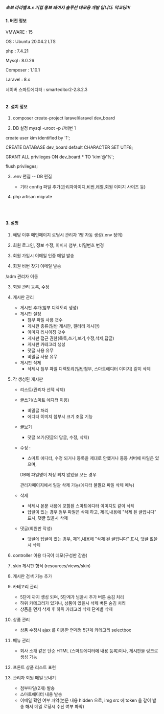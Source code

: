 <b><h5>초보 라라벨 8.x 기업 홍보 페이지 솔루션 데모용 개발 입니다. 막코딩!!!</h5></b>

<b><h4>1. 버전 정보</h4></b>
VMWARE : 15

OS : Ubuntu 20.04.2 LTS

php : 7.4.21

Mysql : 8.0.26

Composer : 1.10.1

Laravel : 8.x

네이버 스마트에디터 : smarteditor2-2.8.2.3
<br>
<br>
<b><h4>2. 설치 정보</h4></b>
1. composer create-project laravel/laravel dev_board

2. DB 설정
mysql -uroot -p	//비번 1

create user kim identified by '1';

CREATE DATABASE dev_board default CHARACTER SET UTF8;

GRANT ALL privileges ON dev_board.* TO 'kim'@'%';

flush privileges;

3. .env 편집 -- DB 편집
    - 기타 config 파일 추가(관리자아이디,비번,레벨,회원 이미지 사이즈 등)

4. php artisan migrate
<br>
<br>
<b><h4>3. 설명</h4></b>

1. 쎄팅 이후 메인페이지 로딩시 관리자 1명 자동 생성(.env 정의)

2. 회원 로그인, 정보 수정, 이미지 첨부, 비밀번호 변경

3. 회원 가입시 이메일 인증 메일 발송

4. 회원 비번 찾기 이메일 발송

/adm 관리자 이동

3. 회원 관리 등록, 수정

4. 게시판 관리
    - 게시판 추가(첨부 디렉토리 생성)
    - 게시판 설정
       - 첨부 파일 사용 갯수
       - 게시판 종류(일반 게시판, 갤러리 게시판)
       - 이미지 리사이징 갯수
       - 게시판 접근 권한(목록,쓰기,보기,수정,삭제,답글)
       - 게시판 카테고리 생성
       - 댓글 사용 유무
       - 비밀글 사용 유무
    - 게시판 삭제
        - 삭제시 첨부 파일 디렉토리(일반첨부, 스마트에디터 이미지) 같이 삭제

5. 각 생성된 게시판
    - 리스트(관리자 선택 삭제)
    - 글쓰기(스마트 에디터 이용)
        - 비밀글 처리
        - 에디터 이미지 첨부시 크기 조절 기능
    - 글보기
        - 댓글 쓰기(댓글의 답글, 수정, 삭제)
    - 수정 :
        - 스마트 에디터, 수정 되거나 등록을 제대로 안했거나 등등 서버에 파일은 있으며,

        DB에 파일명이 저장 되지 않았을 모든 경우

        관리자페이지에서 일괄 삭제 가능(에디터 불필요 파일 삭제 메뉴)

    - 삭제
        - 삭제시 본문 내용에 포함된 스마트에디터 이미지도 같이 삭제
        - 답글이 있는 경우 첨부 파일은 삭제 하고, 제목,내용에 "삭제 된 글입니다" 표시, 댓글 없을시 삭제
    - 댓글(회원만 작성)
        - 댓글에 답글이 있는 경우, 제목,내용에 "삭제 된 글입니다" 표시, 댓글 없을시 삭제


6. controller 이용 다국어 데모(구성만 갇춤)

7. skin 게시판 형식 (resources/views/skin)

8. 게시판 검색 기능 추가

9. 카테고리 관리
    - 5단계 까지 셍성 되며, 5단계가 넘을시 추가 버튼 숨김 처리
    - 하위 카테고리가 있거나, 상품이 있을시 삭제 버튼 숨김 처리
    - 상품을 먼저 삭제 후 하위 카테고리 삭제 단계별 삭제

10. 상품 관리
    - 상품 수정시 ajax 를 이용한 연계형 5단계 카테고리 selectbox

11. 메뉴 관리
    - 회사 소개 같은 단순 HTML (스마트에디터에 내용 등록)이나, 게시판을 링크로 생성 가능

12. 프론트 상품 리스트 표현

13. 관리자 회원 메일 보내기
    - 첨부파일(2개) 발송
    - 스마트에디터 내용 발송
    - 이메일 확인 여부 파악(본문 내용 hidden 으로, img src 에 token 을 같이 발송 해서 메일 로딩시 수신 여부 파악)
